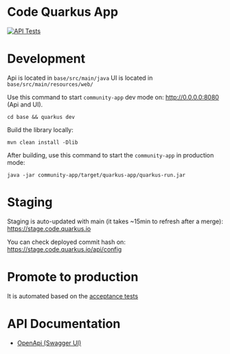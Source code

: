 # Code Quarkus App

 [![API Tests](https://github.com/quarkusio/code.quarkus.io/actions/workflows/build.actions.yml/badge.svg)](https://github.com/quarkusio/code.quarkus.io/actions/workflows/build.actions.yml)

# Development

Api is located in `base/src/main/java`
UI is located in `base/src/main/resources/web/`

Use this command to start `community-app` dev mode on: http://0.0.0.0:8080 (Api and UI).
```
cd base && quarkus dev
```

Build the library locally:
```
mvn clean install -Dlib
```

After building, use this command to start the `community-app` in production mode:
```
java -jar community-app/target/quarkus-app/quarkus-run.jar
```

# Staging

Staging is auto-updated with main (it takes ~15min to refresh after a merge): https://stage.code.quarkus.io

You can check deployed commit hash on: https://stage.code.quarkus.io/api/config

# Promote to production

It is automated based on the [acceptance tests](https://github.com/quarkusio/code.quarkus.io/tree/main/acceptance-test)

# API Documentation

- [OpenApi (Swagger UI)](https://editor.swagger.io/?url=https://code.quarkus.io/q/openapi)
